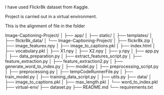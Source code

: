I have used Flickr8k dataset from Kaggle.

Project is carried out in a virtual environment.

This is the alignment of file in the folder

Image-Captioning-Project/
│
├── app/
│   ├── static/
│   ├── templates/
│   ├── flickr8k_data/
│   └── Image-Captioning-Project/
│       ├── flickr8k.zip
│       ├── image_features.npy
│       ├── image_to_captions.pkl
│       ├── index.html
│       ├── vocabulary.pkl
│       ├── X1.npy
│       ├── X2.npy
│       ├── y.npy
│  ├── app.py
│  ├── data_preparation.py
│  ├── extract_features_script.py
│  ├── feature_extraction.py
│  ├── feature_extraction2.py
│  ├── generate_word_to_index.py
│  ├── model.py
│  ├── preprocessing_script.py
│  ├── preprocessing.py
│  ├── tempCodeRunnerFile.py
│  ├── train_model.py
│  ├── training_data_script.py
│  ├── utils.py
├── data/
│   ├── image_to_captions.pkl
│   ├── max_length.pkl
│   └── word_to_index.pkl
├── virtual-env/
├── dataset.py
├── README.md
└── requirements.txt
